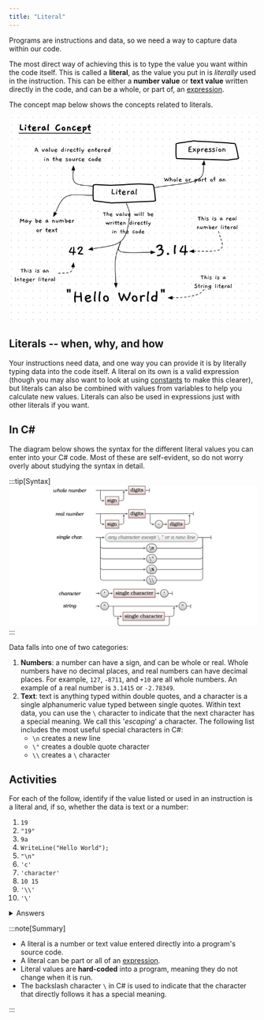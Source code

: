 ```yaml
---
title: "Literal"
---
```


Programs are instructions and data, so we need a way to capture data within our code.

The most direct way of achieving this is to type the value you want within the code itself. This is called a **literal**, as the value you put in is *literally* used in the instruction.
This can be either a **number value** or **text value** written directly in the code, and can be a whole, or part of, an [expression](/book/part-1-instructions/1-sequence-and-data/2-trailside/04-expression).

The concept map below shows the concepts related to literals.

![Concepts related to literals.](./images/literal-concept.png "Concepts related to iterals.")

## Literals -- when, why, and how

Your instructions need data, and one way you can provide it is by literally typing data into the code itself. A literal on its own is a valid expression (though you may also want to look at using [constants](/book/part-1-instructions/1-sequence-and-data/2-trailside/07-variable/#constants) to make this clearer), but literals can also be combined with values from variables to help you calculate new values. Literals can also be used in expressions just with other literals if you want.

## In C#

The diagram below shows the syntax for the different literal values you can enter into your C# code. Most of these are self-evident, so do not worry overly about studying the syntax in detail.

:::tip[Syntax]
![The syntax of a lteral.](./images/program-creation/LiteralSyntax.png "The syntax of a literal")
:::

Data falls into one of two categories:

1. **Numbers**: a number can have a sign, and can be whole or real. Whole numbers have no decimal places, and real numbers can have decimal places. For example, `127`, `-8711`, and `+10` are all whole numbers. An example of a real number is `3.1415` or `-2.78349`.
2. **Text**: text is anything typed within double quotes, and a character is a single alphanumeric value typed between single quotes. Within text data, you can use the `\` character to indicate that the next character has a special meaning. We call this '*escaping*' a character. The following list includes the most useful special characters in C#:
   * `\n` creates a new line
   * `\"` creates a double quote character
   * `\\` creates a `\` character

## Activities

For each of the follow, identify if the value listed or used in an instruction is a literal and, if so, whether the data is text or a number:

1. `19`
2. `"19"`
3. `9a`
4. `WriteLine("Hello World");`
5. `"\n"`
6. `'c'`
7. `'character'`
8. `10 15`
9. `'\\'`
10. `'\'`

<details>
  <summary role="button">Answers</summary>
  <ul>
    <li><strong>1: </strong>This is the literal number 19.</li>
    <li><strong>2: </strong>This is the literal text "19".</li>
    <li><strong>3: </strong>This is not a literal. It is malformed because it is neither character, text, or number.</li>
    <li><strong>4: </strong>This instruction contains the literal text "Hello World".</li>
    <li><strong>5: </strong>This is literal text containing the escaped character for a new line.</li>
    <li><strong>6: </strong>This is the literal character 'c'.</li>
    <li><strong>7: </strong>This is not a literal. It is malformed because the single quotes denote a character, which should be a single alphanumeric value.</li>
    <li><strong>8: </strong>Both 10 and 15 are literal numbers, but as a whole this is not a literal. It is malformed because of the space that separates these values.</li>
    <li><strong>9: </strong>This is the literal character for a backslash '\'.</li>
    <li><strong>10: </strong>This is not a valid literal character. The `\` needs to be followed by a valid escape character. In this case, the computer will interpret the closing single quote as the character to escape, which means we are missing an actual closing quote.</li>
  </ul>
</details>

:::note[Summary]

* A literal is a number or text value entered directly into a program's source code.
* A literal can be part or all of an [expression](/book/part-1-instructions/1-sequence-and-data/2-trailside/04-expression).
* Literal values are **hard-coded** into a program, meaning they do not change when it is run.
* The backslash character `\` in C# is used to indicate that the character that directly follows it has a special meaning.

:::
